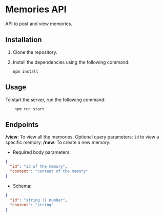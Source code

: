 # Memories API

API to post and view memories.

## Installation

1. Clone the repository.
2. Install the dependencies using the following command:

   ```shell
   npm install
   ```

## Usage

To start the server, run the following command:

```shell
    npm run start
```

## Endpoints

**/view**: To view all the memories. Optional query parameters: `id` to view a specific memory.
**/new**: To create a new memory.

- Required body parameters:

```json
{
  "id": "id of the memory",
  "content": "content of the memory"
}
```

- Schema:

```json
{
  "id": "string || number",
  "content": "string"
}
```
